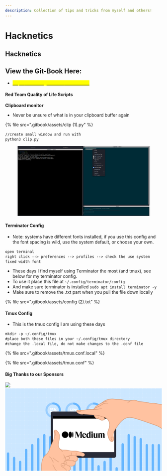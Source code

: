 ```yaml
---
description: Collection of tips and tricks from myself and others!
---
```


# Hacknetics

## Hacknetics

## View the Git-Book Here:

* [<mark style="color:yellow;">https://ice-wzl.gitbook.io/hacknetics/</mark>](https://ice-wzl.gitbook.io/oscp-prep/)

#### Red Team Quality of Life Scripts

**Clipboard monitor**

* Never be unsure of what is in your clipboard buffer again

{% file src=".gitbook/assets/clip (1).py" %}

```
//create small window and run with
python3 clip.py
```

<figure><img src=".gitbook/assets/image (1) (1) (2).png" alt=""><figcaption></figcaption></figure>

#### Terminator Config

* Note: systems have different fonts installed, if you use this config and the font spacing is wild, use the system default, or choose your own.

```
open terminal 
right click --> preferences --> profiles --> check the use system fixed width font
```

* These days I find myself using Terminator the most (and tmux), see below for my terminator config.
* To use it place this file at `~/.config/terminator/config`
* And make sure terminator is installed `sudo apt install terminator -y`
* Make sure to remove the .txt part when you pull the file down locally

{% file src=".gitbook/assets/config (2).txt" %}

#### Tmux Config

* This is the tmux config I am using these days

```
mkdir -p ~/.config/tmux
#place both these files in your ~/.config/tmux directory 
#change the .local file, do not make changes to the .conf file 
```

{% file src=".gitbook/assets/tmux.conf.local" %}

{% file src=".gitbook/assets/tmux.conf" %}

#### Big Thanks to our Sponsors

![](.gitbook/assets/qmaPi6hK\_400x400.jpg) ![](<.gitbook/assets/tp-blog-1864x980-10 (2).png>)

